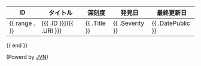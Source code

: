 | ID  | タイトル | 深刻度 | 発見日 | 最終更新日 |
| --- | -------- | ------ | ------ | ---------- |
{{ range . }}| [{{ .ID }}]({{ .URI }}) | {{ .Title }} | {{ .Severity }} | {{ .DatePublic }} | {{ .DateUpdate }} |
{{ end }}

(Powerd by [JVN](https://jvn.jp/))
